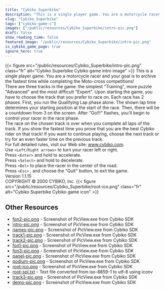 ```yaml
---
title: "Cybiko Superbike"
description: "This is a single player game. You are a motorcycle racer and your goal is to archive the fastest time while completing the Moto-cross competitions! There are three tracks in the game: the simplest \"Training\", more puzzle \"Advanced\" and the most difficult \"Expert\". Upon starting ..."
slug: "Cybiko_Superbike"
tags: ["cybiko-game-c"]
images: ["/public/resources/Cybiko_Superbike/intro-pic.png"]
draft: false
show_reading_time: false
featured_image: "/public/resources/Cybiko_Superbike/intro-pic.png"
is_cybiko_game_page: true
ignore_hero: true
---
```

{{< figure src="/public/resources/Cybiko_Superbike/intro-pic.png" class="fr" alt="Cybiko Superbike Cybiko game intro image" >}}
This is a single player game. You are a motorcycle racer and your goal is to archive the fastest time while completing the Moto-cross competitions! \
There are three tracks in the game: the simplest "Training", more puzzle "Advanced" and the most difficult "Expert". Upon starting the game, you have to choose the track that you prefer to race on. Each race has 2 phases. First, you run the Qualifying Lap phase alone. The shown lap time determines your starting position at the start of the race. Then, there will be a countdown from 3 on the screen.  After "Go!!!" flashes, you'll begin to control your racer in the race phase. \
The race on the chosen track is over when you complete all laps of the track. If you show the fastest time you prove that you are the best Cybiko rider on that track! If you want to continue playing, choose the next track or try for an even faster time on the previous track. \
For full detailed rules, visit our Web site: www.cybiko.com.   \
Use `<Left/Right arrows>`  to turn your racer left or right. \
Press `<Enter>`  and hold to accelerate. \
Press `<Select>`  and hold to decelerate. \
Press `<Del>`  to place the racer in the center of the road. \
Press `<Esc>` , and choose the "Quit" button, to exit the game. \
Version 1.1.15 \
COPYRIGHT © 2000 CYBIKO, Inc. {{< figure src="/public/resources/Cybiko_Superbike/root-ico.png" class="fr" alt="Cybiko Superbike Cybiko game icon" >}}

## Other Resources
* [fon2-pic.png](/public/resources/Cybiko_Superbike/fon2-pic.png) - Screenshot of PicView.exe from Cybiko SDK
* [intro-pic.png](/public/resources/Cybiko_Superbike/intro-pic.png) - Screenshot of PicView.exe from Cybiko SDK
* [names-pic.png](/public/resources/Cybiko_Superbike/names-pic.png) - Screenshot of PicView.exe from Cybiko SDK
* [track1-pic.png](/public/resources/Cybiko_Superbike/track1-pic.png) - Screenshot of PicView.exe from Cybiko SDK
* [track2-pic.png](/public/resources/Cybiko_Superbike/track2-pic.png) - Screenshot of PicView.exe from Cybiko SDK
* [fon1-pic.png](/public/resources/Cybiko_Superbike/fon1-pic.png) - Screenshot of PicView.exe from Cybiko SDK
* [fon3-pic.png](/public/resources/Cybiko_Superbike/fon3-pic.png) - Screenshot of PicView.exe from Cybiko SDK
* [panel-pic.png](/public/resources/Cybiko_Superbike/panel-pic.png) - Screenshot of PicView.exe from Cybiko SDK
* [podium-pic.png](/public/resources/Cybiko_Superbike/podium-pic.png) - Screenshot of PicView.exe from Cybiko SDK
* [root-ico.png](/public/resources/Cybiko_Superbike/root-ico.png) - Screenshot of PicView.exe from Cybiko SDK
* [root-spl.txt](/public/resources/Cybiko_Superbike/root-spl.txt) - Text file converted from iso-8859-1 to utf-8 using iconv
* [track3-pic.png](/public/resources/Cybiko_Superbike/track3-pic.png) - Screenshot of PicView.exe from Cybiko SDK
* [demo-pic.png](/public/resources/Cybiko_Superbike/demo-pic.png) - Screenshot of PicView.exe from Cybiko SDK
